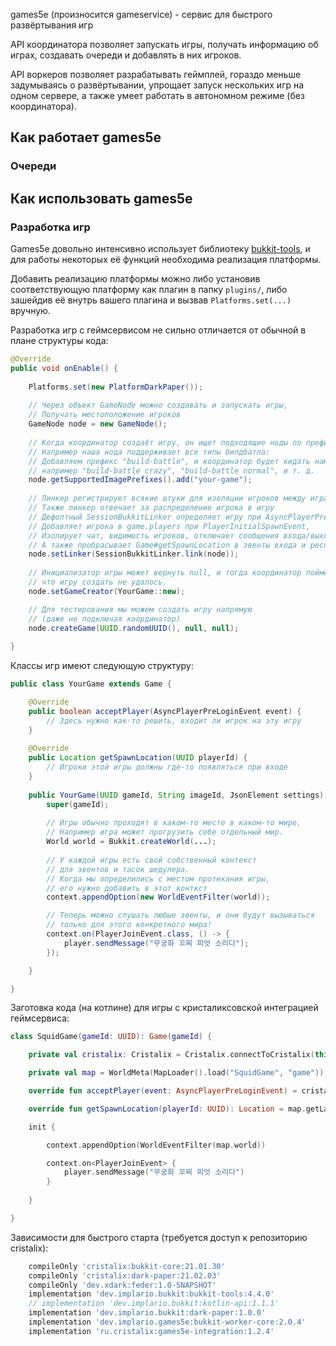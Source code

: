 games5e (произносится gameservice) - сервис для быстрого развёртывания игр

API координатора позволяет запускать игры, получать информацию об играх, создавать очереди и добавлять в них игроков.

API воркеров позволяет разрабатывать геймплей, гораздо меньше задумываясь 
о развёртывании, упрощает запуск нескольких игр на одном сервере, 
а также умеет работать в автономном режиме (без координатора).

## Как работает games5e

### Очереди



## Как использовать games5e

### Разработка игр

Games5e довольно интенсивно использует библиотеку [bukkit-tools](https://github.com/implario/bukkit-tools), 
и для работы некоторых её функций необходима реализация платформы.

Добавить реализацию платформы можно либо установив соответствующую платформу как 
плагин в папку `plugins/`, либо зашейдив её внутрь вашего плагина и вызвав `Platforms.set(...)` вручную.

Разработка игр с геймсервисом не сильно отличается от обычной в плане структуры кода:

```java
@Override
public void onEnable() {
    
    Platforms.set(new PlatformDarkPaper());
    
    // Через объект GameNode можно создавать и запускать игры,
    // Получать местоположение игроков
    GameNode node = new GameNode();
    
    // Когда координатор создаёт игру, он ищет подходящие ноды по префиксам.
    // Например наша нода поддерживает все типы билдбатла:
    // Добавляем префикс "build-battle", и координатор будет кидать нам всё, 
    // например "build-battle crazy", "build-battle normal", и т. д.
    node.getSupportedImagePrefixes().add("your-game");
    
    // Линкер регистрирует всякие штуки для изоляции игроков между играми
    // Также линкер отвечает за распределение игрока в игру
    // Дефолтный SessionBukkitLinker определяет игру при AsyncPlayerPreLoginEvent, 
    // Добавляет игрока в game.players при PlayerInitialSpawnEvent,
    // Изолирует чат, видимость игроков, отключает сообщения входа/выхода/серти,
    // А также пробрасывает Game#getSpawnLocation в эвенты входа и респавна
    node.setLinker(SessionBukkitLinker.link(node));
    
    // Инициализатор игры может вернуть null, и тогда координатор поймёт,
    // что игру создать не удалось.
    node.setGameCreator(YourGame::new);

    // Для тестирования мы можем создать игру напрямую 
    // (даже не подключая координатор)
    node.createGame(UUID.randomUUID(), null, null);
    
}
```

Классы игр имеют следующую структуру:

```java
public class YourGame extends Game {

    @Override
    public boolean acceptPlayer(AsyncPlayerPreLoginEvent event) {
        // Здесь нужно как-то решить, входит ли игрок на эту игру
    }
    
    @Override
    public Location getSpawnLocation(UUID playerId) {
        // Игроки этой игры должны где-то появляться при входе
    }
    
    public YourGame(UUID gameId, String imageId, JsonElement settings) {
        super(gameId);
        
        // Игры обычно проходят в каком-то месте в каком-то мире,
        // Например игра может прогрузить себе отдельный мир.
        World world = Bukkit.createWorld(...);
        
        // У каждой игры есть свой собственный контекст 
        // для эвентов и тасок шедулера.
        // Когда мы определились с местом протекания игры,
        // его нужно добавить в этот конткст
        context.appendOption(new WorldEventFilter(world));

        // Теперь можно слушать любые эвенты, и они будут вызываться
        // только для этого конкретного мира!
        context.on(PlayerJoinEvent.class, () -> {
            player.sendMessage("무궁화 꼬찌 피엇 소리다");
        });

    }

}
```

Заготовка кода (на котлине) для игры с кристаликсовской интеграцией геймсервиса:
```kotlin
class SquidGame(gameId: UUID): Game(gameId) {

    private val cristalix: Cristalix = Cristalix.connectToCristalix(this, "SQD", "Игра в Кальмара")

    private val map = WorldMeta(MapLoader().load("SquidGame", "game"))

    override fun acceptPlayer(event: AsyncPlayerPreLoginEvent) = cristalix.acceptPlayer(event)

    override fun getSpawnLocation(playerId: UUID): Location = map.getLabels("spawn")[0]

    init {

        context.appendOption(WorldEventFilter(map.world))

        context.on<PlayerJoinEvent> {
            player.sendMessage("무궁화 꼬찌 피엇 소리다")
        }
        
    }

}
```


Зависимости для быстрого старта (требуется доступ к репозиторию cristalix):
```groovy
    compileOnly 'cristalix:bukkit-core:21.01.30'
    compileOnly 'cristalix:dark-paper:21.02.03'
    compileOnly 'dev.xdark:feder:1.0-SNAPSHOT'
    implementation 'dev.implario.bukkit:bukkit-tools:4.4.0'
    // implementation 'dev.implario.bukkit:kotlin-api:1.1.1'
    implementation 'dev.implario.bukkit:dark-paper:1.0.0'
    implementation 'dev.implario.games5e:bukkit-worker-core:2.0.4'
    implementation 'ru.cristalix:games5e-integration:1.2.4'
```
